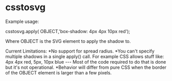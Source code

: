 csstosvg
========
Example usage:

csstosvg.apply( OBJECT,'box-shadow: 4px 4px 10px red');

Where OBJECT is the SVG element to apply the shadow to.

Current Limitations:
*No support for spread radius.
*You can't specify multiple shadows in a single apply() call. For example CSS allows stuff like: 4px 4px red, 5px, 10px blue --- Most of the code required to do that is done but it's not operational.
*Behavior will differ from pure CSS when the border of the OBJECT element is larger than a few pixels.

